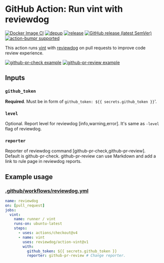 # GitHub Action: Run vint with reviewdog

[![Docker Image CI](https://github.com/reviewdog/action-vint/workflows/Docker%20Image%20CI/badge.svg)](https://github.com/reviewdog/action-vint/actions)
[![depup](https://github.com/reviewdog/action-vint/workflows/depup/badge.svg)](https://github.com/reviewdog/action-vint/actions?query=workflow%3Adepup)
[![release](https://github.com/reviewdog/action-vint/workflows/release/badge.svg)](https://github.com/reviewdog/action-vint/actions?query=workflow%3Arelease)
[![GitHub release (latest SemVer)](https://img.shields.io/github/v/release/reviewdog/action-vint?logo=github&sort=semver)](https://github.com/reviewdog/action-vint/releases)
[![action-bumpr supported](https://img.shields.io/badge/bumpr-supported-ff69b4?logo=github&link=https://github.com/haya14busa/action-bumpr)](https://github.com/haya14busa/action-bumpr)

This action runs [vint](https://github.com/Kuniwak/vint) with
[reviewdog](https://github.com/reviewdog/reviewdog) on pull requests to improve
code review experience.

[![github-pr-check example](https://user-images.githubusercontent.com/3797062/65413404-57887a00-de2c-11e9-8f45-0729808b1c29.png)](https://github.com/reviewdog/action-vint/pull/1)
[![github-pr-review example](https://user-images.githubusercontent.com/3797062/65413352-3f185f80-de2c-11e9-956e-569eeaccac5f.png)](https://github.com/reviewdog/action-vint/pull/1)

## Inputs

### `github_token`

**Required**. Must be in form of `github_token: ${{ secrets.github_token }}`'.

### `level`

Optional. Report level for reviewdog [info,warning,error].
It's same as `-level` flag of reviewdog.

### `reporter`

Reporter of reviewdog command [github-pr-check,github-pr-review].
Default is github-pr-check.
github-pr-review can use Markdown and add a link to rule page in reviewdog reports.

## Example usage

### [.github/workflows/reviewdog.yml](.github/workflows/reviewdog.yml)

```yml
name: reviewdog
on: [pull_request]
jobs:
  vint:
    name: runner / vint
    runs-on: ubuntu-latest
    steps:
      - uses: actions/checkout@v4
      - name: vint
        uses: reviewdog/action-vint@v1
        with:
          github_token: ${{ secrets.github_token }}
          reporter: github-pr-review # Change reporter.
```

